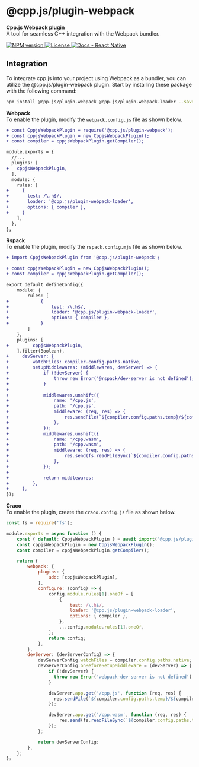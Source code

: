 # @cpp.js/plugin-webpack
**Cpp.js Webpack plugin**  
A tool for seamless C++ integration with the Webpack bundler.

<a href="https://www.npmjs.com/package/@cpp.js/plugin-webpack">
    <img alt="NPM version" src="https://img.shields.io/npm/v/@cpp.js/plugin-webpack?style=for-the-badge" />
</a>
<a href="https://github.com/bugra9/cpp.js/blob/main/LICENSE">
    <img alt="License" src="https://img.shields.io/github/license/bugra9/cpp.js?style=for-the-badge" />
</a>
<a href="https://cpp.js.org/docs/guide/integrate-into-existing-project/webpack">
    <img alt="Docs - React Native" src="https://img.shields.io/badge/Docs_-_Webpack-20B2AA?style=for-the-badge" />
</a>

## Integration
To integrate cpp.js into your project using Webpack as a bundler, you can utilize the @cpp.js/plugin-webpack plugin. Start by installing these package with the following command:

```sh
npm install @cpp.js/plugin-webpack @cpp.js/plugin-webpack-loader --save-dev
```

**Webpack**  
To enable the plugin, modify the `webpack.config.js` file as shown below.

```diff
+ const CppjsWebpackPlugin = require('@cpp.js/plugin-webpack');
+ const cppjsWebpackPlugin = new CppjsWebpackPlugin();
+ const compiler = cppjsWebpackPlugin.getCompiler();

module.exports = {
  //...
  plugins: [
+   cppjsWebpackPlugin,
  ],
  module: {
    rules: [
+     {
+       test: /\.h$/,
+       loader: '@cpp.js/plugin-webpack-loader',
+       options: { compiler },
+     }
    ],
  },
};
```

**Rspack**  
To enable the plugin, modify the `rspack.config.mjs` file as shown below.

```diff
+ import CppjsWebpackPlugin from '@cpp.js/plugin-webpack';

+ const cppjsWebpackPlugin = new CppjsWebpackPlugin();
+ const compiler = cppjsWebpackPlugin.getCompiler();

export default defineConfig({
	module: {
		rules: [
+            {
+                test: /\.h$/,
+                loader: '@cpp.js/plugin-webpack-loader',
+                options: { compiler },
+            }
		]
	},
	plugins: [
+         cppjsWebpackPlugin,
	].filter(Boolean),
+     devServer: {
+         watchFiles: compiler.config.paths.native,
+         setupMiddlewares: (middlewares, devServer) => {
+             if (!devServer) {
+                 throw new Error('@rspack/dev-server is not defined');
+             }
+ 
+             middlewares.unshift({
+                 name: '/cpp.js',
+                 path: '/cpp.js',
+                 middleware: (req, res) => {
+                     res.sendFile(`${compiler.config.paths.temp}/${compiler.config.general.name}.browser.js`);
+                 },
+             });
+             middlewares.unshift({
+                 name: '/cpp.wasm',
+                 path: '/cpp.wasm',
+                 middleware: (req, res) => {
+                     res.send(fs.readFileSync(`${compiler.config.paths.temp}/${compiler.config.general.name}.wasm`));
+                 },
+             });
+ 
+             return middlewares;
+         },
+     },
});
```

**Craco**  
To enable the plugin, create the `craco.config.js` file as shown below.

```js
const fs = require('fs');

module.exports = async function () {
    const { default: CppjsWebpackPlugin } = await import('@cpp.js/plugin-webpack');
    const cppjsWebpackPlugin = new CppjsWebpackPlugin();
    const compiler = cppjsWebpackPlugin.getCompiler();

    return {
        webpack: {
            plugins: {
                add: [cppjsWebpackPlugin],
            },
            configure: (config) => {
                config.module.rules[1].oneOf = [
                    {
                        test: /\.h$/,
                        loader: '@cpp.js/plugin-webpack-loader',
                        options: { compiler },
                    },
                    ...config.module.rules[1].oneOf,
                ];
                return config;
            },
        },
        devServer: (devServerConfig) => {
            devServerConfig.watchFiles = compiler.config.paths.native;
            devServerConfig.onBeforeSetupMiddleware = (devServer) => {
                if (!devServer) {
                  throw new Error('webpack-dev-server is not defined');
                }

                devServer.app.get('/cpp.js', function (req, res) {
                  res.sendFile(`${compiler.config.paths.temp}/${compiler.config.general.name}.browser.js`);
                });

                devServer.app.get('/cpp.wasm', function (req, res) {
                    res.send(fs.readFileSync(`${compiler.config.paths.temp}/${compiler.config.general.name}.wasm`));
                });
            };

            return devServerConfig;
        },
    };
};
```
